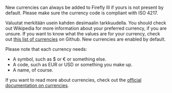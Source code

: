 New currencies can always be added to Firefly III if yours is not present by default. Please make sure the currency code is compliant with ISO 4217.

Valuutat merkitään usein kahden desimaalin tarkkuudella. You should check out Wikipedia for more information about your preferred currency, if you are unsure. If you want to know what the values are for your currency, check out [this list of currencies](https://github.com/xsolla/currency-format/blob/master/currency-format.json) on Github. New currencies are enabled by default.

Please note that each currency needs:

- A symbol, such as $ or € or something else.
- A code, such as EUR or USD or something you make up.
- A name, of course.

If you want to read more about currencies, check out the [official documentation on currencies](https://docs.firefly-iii.org/concepts/currencies).